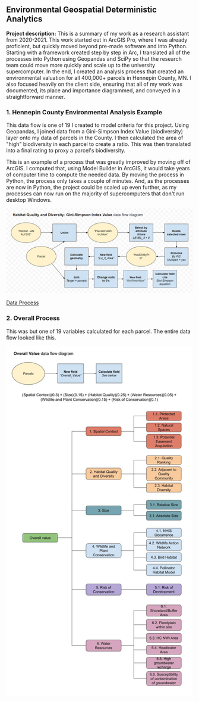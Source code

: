 ## Environmental Geospatial Deterministic Analytics

**Project description:** This is a summary of my work as a research assistant from 2020-2021. This work started out in ArcGIS Pro, where I was already proficient, but quickly moved beyond pre-made software and into Python. Starting with a framework created step by step in Arc, I translated all of the processes into Python using Geopandas and SciPy so that the research team could move more quickly and scale up to the university supercomputer. In the end, I created an analysis process that created an environmental valuation for all 400,000+ parcels in Hennepin County, MN. I also focused heavily on the client side, ensuring that all of my work was documented, its place and importance diagrammed, and conveyed in a straightforward manner.

### 1. Hennepin County Environmental Analysis Example

This data flow is one of 19 I created to model criteria for this project. Using Geopandas, I joined data from a Gini-Simpson Index Value (biodiversity) layer onto my data of parcels in the County. I then calculated the area of "high" biodiversity in each parcel to create a ratio. This was then translated into a final rating to proxy a parcel's biodiversity.

This is an example of a process that was greatly improved by moving off of ArcGIS. I computed that, using Model Builder in ArcGIS, it would take years of computer time to compute the needed data. By moving the process in Python, the process only takes a couple of minutes. And, as the processes are now in Python, the project could be scaled up even further, as my processes can now run on the majority of supercomputers that don't run desktop Windows.

<img src="images/UMN/data_flow.png?raw=true" width="600"/>

[Data Process](/https://github.com/mtdunst/Grad-school-reference/blob/main/Ex.%201%20-%20Habitat%20diversity%20analysis.ipynb)

### 2. Overall Process

This was but one of 19 variables calculated for each parcel. The entire data flow looked like this.

<img src="images/UMN/overall_flow.jpg?raw=true" width="500"/>
